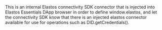 This is an internal Elastos connectivity SDK connector that is injected into Elastos Essentials DApp browser in order to define window.elastos, and let the connectivity SDK know that there is an injected elastos connector available for use for operations such as DID.getCredentials().